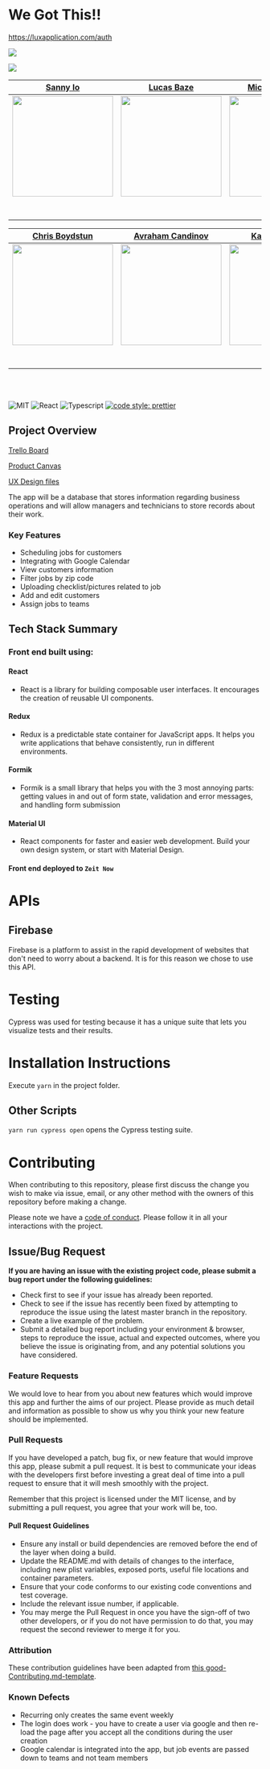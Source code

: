 # We Got This!!

https://luxapplication.com/auth

<a href="https://codeclimate.com/github/codeclimate/codeclimate/maintainability"><img src="https://api.codeclimate.com/v1/badges/a99a88d28ad37a79dbf6/maintainability" /></a>

<a href="https://codeclimate.com/github/codeclimate/codeclimate/test_coverage"><img src="https://api.codeclimate.com/v1/badges/a99a88d28ad37a79dbf6/test_coverage" /></a>

|                                                 [Sanny Io](https://github.com/sanny-io)                                                  |                                           [Lucas Baze](https://github.com/lucasbaze)                                           |                                          [Michael Demery](https://github.com/DemeryMA)                                          |                                            [Nick Interest](https://github.com/NicholasInterest1)                                             |                                    [William Vandolah](https://github.com/wvandolah)                                     |
| :--------------------------------------------------------------------------------------------------------------------------------------: | :----------------------------------------------------------------------------------------------------------------------------: | :-----------------------------------------------------------------------------------------------------------------------------: | :------------------------------------------------------------------------------------------------------------------------------------------: | :---------------------------------------------------------------------------------------------------------------------: |
|          [<img src="https://avatars0.githubusercontent.com/u/3054653?s=460&v=4" width = "200" />](https://github.com/sanny-io)           |    [<img src="https://avatars2.githubusercontent.com/u/16271037?s=460&v=4" width = "200" />](https://github.com/lucasbaze)     |     [<img src="https://avatars1.githubusercontent.com/u/52550247?s=460&v=4" width = "200" />](https://github.com/DemeryMA)      |                [<img src="https://avatars3.githubusercontent.com/u/51211229?s=460&v=4" width = "200" />](https://github.com/)                | [<img src="https://avatars0.githubusercontent.com/u/17438091?s=460&v=4" width = "200" />](https://github.com/wvandolah) |
|                              [<img src="https://github.com/favicon.ico" width="15"> ](https://github.com/)                               |                     [<img src="https://github.com/favicon.ico" width="15"> ](https://github.com/honda0306)                     |                    [<img src="https://github.com/favicon.ico" width="15"> ](https://github.com/Mister-Corn)                     |                          [<img src="https://github.com/favicon.ico" width="15"> ](https://github.com/NandoTheessen)                          |                      [<img src="https://github.com/favicon.ico" width="15"> ](https://github.com/)                      |
| [ <img src="https://static.licdn.com/sc/h/al2o9zrvru7aqj8e1x2rzsrca" width="15"> ](https://www.linkedin.com/in/sanny-sherief-85aa90120/) | [ <img src="https://static.licdn.com/sc/h/al2o9zrvru7aqj8e1x2rzsrca" width="15"> ](https://www.linkedin.com/in/lucas-bazemore) | [ <img src="https://static.licdn.com/sc/h/al2o9zrvru7aqj8e1x2rzsrca" width="15"> ](https://www.linkedin.com/in/michael-demery/) | [ <img src="https://static.licdn.com/sc/h/al2o9zrvru7aqj8e1x2rzsrca" width="15"> ](https://www.linkedin.com/in/nicholas-interest-1a0957191/) |      [ <img src="https://static.licdn.com/sc/h/al2o9zrvru7aqj8e1x2rzsrca" width="15"> ](https://www.linkedin.com/)      |

|                                              [Chris Boydstun](https://github.com/cboydstun)                                              |                                      [Avraham Candinov](https://github.com/avkan1087)                                      |                                            [Katrina Finney](https://github.com/KatrinaFinney)                                             |                                            [Nicole Adams](https://github.com/ndacode)                                             |                                              [Ian Vaughn](https://github.com/Yurimurda)                                               |
| :--------------------------------------------------------------------------------------------------------------------------------------: | :------------------------------------------------------------------------------------------------------------------------: | :---------------------------------------------------------------------------------------------------------------------------------------: | :-------------------------------------------------------------------------------------------------------------------------------: | :-----------------------------------------------------------------------------------------------------------------------------------: |
|         [<img src="https://avatars0.githubusercontent.com/u/52934303?s=460&v=4" width = "200" />](https://github.com/cboydstun)          | [<img src="https://ca.slack-edge.com/T4JUEB3ME-UNM5RQ58E-9ae296eac1f6-512" width = "200" />](https://github.com/avkan1087) |        [<img src="https://avatars3.githubusercontent.com/u/54245714?s=460&v=4" width = "200" />](https://github.com/KatrinaFinney)        |       [<img src="https://avatars2.githubusercontent.com/u/53717338?s=460&v=4" width = "200" />](https://github.com/ndacode)       |      [<img src="https://ca.slack-edge.com/T4JUEB3ME-ULP4KHE6M-59e8f1729c4e-512" width = "200" />](https://github.com/Yurimurda)       |
|                          [<img src="https://github.com/favicon.ico" width="15"> ](https://github.com/cboydstun)                          |                   [<img src="https://github.com/favicon.ico" width="15"> ](https://github.com/avkan1087)                   |                        [<img src="https://github.com/favicon.ico" width="15"> ](https://github.com/KatrinaFinney)                         |                       [<img src="https://github.com/favicon.ico" width="15"> ](https://github.com/ndacode)                        |                        [<img src="https://github.com/favicon.ico" width="15"> ](https://github.com/Yurimurda)                         |
| [ <img src="https://static.licdn.com/sc/h/al2o9zrvru7aqj8e1x2rzsrca" width="15"> ](https://www.linkedin.com/in/chris-boydstun-4a990615/) |   [ <img src="https://static.licdn.com/sc/h/al2o9zrvru7aqj8e1x2rzsrca" width="15"> ](http://www.linkedin.com/in/avikan)    | [ <img src="https://static.licdn.com/sc/h/al2o9zrvru7aqj8e1x2rzsrca" width="15"> ](https://www.linkedin.com/in/katrina-finney-a70b75191/) | [ <img src="https://static.licdn.com/sc/h/al2o9zrvru7aqj8e1x2rzsrca" width="15"> ](https://www.linkedin.com/in/nicoleadamsmedia/) | [ <img src="https://static.licdn.com/sc/h/al2o9zrvru7aqj8e1x2rzsrca" width="15"> ](https://www.linkedin.com/in/ian-vaughn-80a6601a1/) |

<br>
<br>

![MIT](https://img.shields.io/packagist/l/doctrine/orm.svg)
![React](https://img.shields.io/badge/react-v16.7.0--alpha.2-blue.svg)
![Typescript](https://img.shields.io/npm/types/typescript.svg?style=flat)
[![code style: prettier](https://img.shields.io/badge/code_style-prettier-ff69b4.svg?style=flat-square)](https://luxapplication.com/auth)

## Project Overview

[Trello Board](https://trello.com/b/0eUO2xK1/cleaning-management)

[Product Canvas](https://www.notion.so/We-Got-This-Cleaning-app-76cc96c45f8e42b39db24be87ead78f8)

[UX Design files](https://www.figma.com/file/IYZo7sHGDjXcPbXu5uf3qN/Untitled?node-id=434%3A0)

The app will be a database that stores information regarding business operations and will allow managers and technicians to store records about their work.

### Key Features

-   Scheduling jobs for customers
-   Integrating with Google Calendar
-   View customers information
-   Filter jobs by zip code
-   Uploading checklist/pictures related to job
-   Add and edit customers
-   Assign jobs to teams

## Tech Stack Summary

### Front end built using:

#### React

-   React is a library for building composable user interfaces. It encourages the creation of reusable UI components.

#### Redux

-   Redux is a predictable state container for JavaScript apps. It helps you write applications that behave consistently, run in different environments.

#### Formik

-   Formik is a small library that helps you with the 3 most annoying parts: getting values in and out of form state, validation and error messages, and handling form submission

#### Material UI

-   React components for faster and easier web development. Build your own design system, or start with Material Design.

#### Front end deployed to `Zeit Now`

# APIs

## Firebase

Firebase is a platform to assist in the rapid development of websites that don't need to worry about a backend. It is for this reason we chose to use this API.

# Testing

Cypress was used for testing because it has a unique suite that lets you visualize tests and their results.

# Installation Instructions

Execute `yarn` in the project folder.

## Other Scripts

`yarn run cypress open` opens the Cypress testing suite.

# Contributing

When contributing to this repository, please first discuss the change you wish to make via issue, email, or any other method with the owners of this repository before making a change.

Please note we have a [code of conduct](./CODE_OF_CONDUCT.md). Please follow it in all your interactions with the project.

## Issue/Bug Request

**If you are having an issue with the existing project code, please submit a bug report under the following guidelines:**

-   Check first to see if your issue has already been reported.
-   Check to see if the issue has recently been fixed by attempting to reproduce the issue using the latest master branch in the repository.
-   Create a live example of the problem.
-   Submit a detailed bug report including your environment & browser, steps to reproduce the issue, actual and expected outcomes, where you believe the issue is originating from, and any potential solutions you have considered.

### Feature Requests

We would love to hear from you about new features which would improve this app and further the aims of our project. Please provide as much detail and information as possible to show us why you think your new feature should be implemented.

### Pull Requests

If you have developed a patch, bug fix, or new feature that would improve this app, please submit a pull request. It is best to communicate your ideas with the developers first before investing a great deal of time into a pull request to ensure that it will mesh smoothly with the project.

Remember that this project is licensed under the MIT license, and by submitting a pull request, you agree that your work will be, too.

#### Pull Request Guidelines

-   Ensure any install or build dependencies are removed before the end of the layer when doing a build.
-   Update the README.md with details of changes to the interface, including new plist variables, exposed ports, useful file locations and container parameters.
-   Ensure that your code conforms to our existing code conventions and test coverage.
-   Include the relevant issue number, if applicable.
-   You may merge the Pull Request in once you have the sign-off of two other developers, or if you do not have permission to do that, you may request the second reviewer to merge it for you.

### Attribution

These contribution guidelines have been adapted from [this good-Contributing.md-template](https://gist.github.com/PurpleBooth/b24679402957c63ec426).

### Known Defects

-   Recurring only creates the same event weekly
-   The login does work - you have to create a user via google and then re-load the page after you accept all the conditions during the user creation
-   Google calendar is integrated into the app, but job events are passed down to teams and not team members
